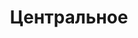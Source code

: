 --- 
title: "Центральное" 
site: "http://www.sudak-center.ru" 
town: "Судак" 
tel: ["+38 (06566) 3-11-43, +7 (978) 800-62-77, +38 (097) 333-27-36, +38 (066) 084-01-55"] 
address: "Россия, Республика Крым, г.Судак, ул.Гагарина 2" 
mail: "sudak-center@mail.ru" 
--- 